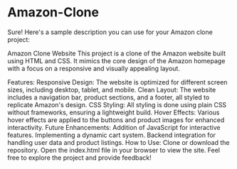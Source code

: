 # Amazon-Clone

Sure! Here's a sample description you can use for your Amazon clone project:

Amazon Clone Website
This project is a clone of the Amazon website built using HTML and CSS. It mimics the core design of the Amazon homepage with a focus on a responsive and visually appealing layout.

Features:
Responsive Design: The website is optimized for different screen sizes, including desktop, tablet, and mobile.
Clean Layout: The website includes a navigation bar, product sections, and a footer, all styled to replicate Amazon's design.
CSS Styling: All styling is done using plain CSS without frameworks, ensuring a lightweight build.
Hover Effects: Various hover effects are applied to the buttons and product images for enhanced interactivity.
Future Enhancements:
Addition of JavaScript for interactive features.
Implementing a dynamic cart system.
Backend integration for handling user data and product listings.
How to Use:
Clone or download the repository.
Open the index.html file in your browser to view the site.
Feel free to explore the project and provide feedback!
